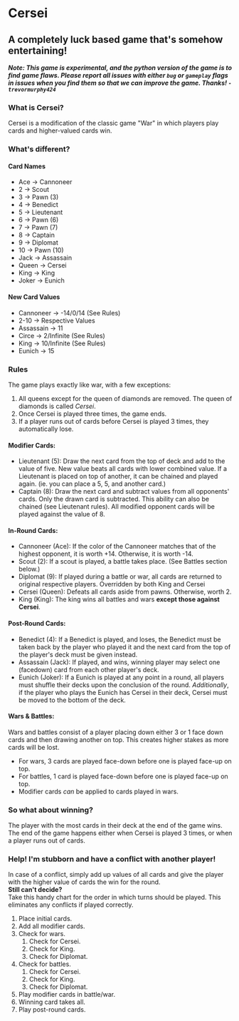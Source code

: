 # Cersei  
## A completely luck based game that's somehow entertaining!  

***Note: This game is experimental, and the python version of the game is to find game flaws.  Please report all issues with either  `bug` or `gameplay` flags in issues when you find them so that we can improve the game. Thanks! `-trevormurphy424`***

### What is Cersei?  
Cersei is a modification of the classic game "War" in which players play cards and higher-valued cards win.  
  
### What's different?  
#### Card Names  
* Ace -> Cannoneer
* 2 -> Scout
* 3 -> Pawn (3)
* 4 -> Benedict
* 5 -> Lieutenant
* 6 -> Pawn (6)
* 7 -> Pawn (7)
* 8 -> Captain
* 9 -> Diplomat
* 10 -> Pawn (10)
* Jack -> Assassain
* Queen -> Cersei
* King -> King
* Joker -> Eunich
  
#### New Card Values
* Cannoneer -> -14/0/14 (See Rules)
* 2-10 -> Respective Values
* Assassain -> 11
* Circe -> 2/Infinite (See Rules)
* King -> 10/Infinite (See Rules)
* Eunich -> 15
  
### Rules
The game plays exactly like war, with a few exceptions:
1. All queens except for the queen of diamonds are removed.  The queen of diamonds is called *Cersei*.
2. Once Cersei is played three times, the game ends.
3. If a player runs out of cards before Cersei is played 3 times, they automatically lose.

#### Modifier Cards:
* Lieutenant (5): Draw the next card from the top of deck and add to the value of five.  New value beats all cards with lower combined value.  If a Lieutenant is placed on top of another, it can be chained and played again.  (ie. you can place a 5, 5, and another card.)
* Captain (8): Draw the next card and subtract values from all opponents' cards.  Only the drawn card is subtracted.  This ability can also be chained (see Lieutenant rules).  All modified opponent cards will be played against the value of 8.

#### In-Round Cards:
* Cannoneer (Ace): If the color of the Cannoneer matches that of the highest opponent, it is worth +14.  Otherwise, it is worth -14.
* Scout (2): If a scout is played, a battle takes place.  (See Battles section below.)
* Diplomat (9): If played during a battle or war, all cards are returned to original respective players.  Overridden by both King and Cersei
* Cersei (Queen): Defeats all cards aside from pawns.  Otherwise, worth 2.
* King (King): The king wins all battles and wars __except those against Cersei__.

#### Post-Round Cards:
* Benedict (4): If a Benedict is played, and loses, the Benedict must be taken back by the player who played it and the next card from the top of the player's deck must be given instead.
* Assassain (Jack): If played, and wins, winning player may select one (facedown) card from each other player's deck.
* Eunich (Joker): If a Eunich is played at any point in a round, all players must shuffle their decks upon the conclusion of the round.  *Additionally*, if the player who plays the Eunich has Cersei in their deck, Cersei must be moved to the bottom of the deck.

#### Wars & Battles:
Wars and battles consist of a player placing down either 3 or 1 face down cards and then drawing another on top.  This creates higher stakes as more cards will be lost.  
* For wars, 3 cards are played face-down before one is played face-up on top.
* For battles, 1 card is played face-down before one is played face-up on top.
* Modifier cards *can* be applied to cards played in wars.

### So what about winning?
The player with the most cards in their deck at the end of the game wins.  The end of the game happens either when Cersei is played 3 times, or when a player runs out of cards.

### Help! I'm stubborn and have a conflict with another player!
In case of a conflict, simply add up values of all cards and give the player with the higher value of cards the win for the round.  
**Still can't decide?**  
Take this handy chart for the order in which turns should be played.  This eliminates any conflicts if played correctly.
1. Place initial cards.
2. Add all modifier cards.
3. Check for wars.
    1. Check for Cersei.
    2. Check for King.
    3. Check for Diplomat.
4. Check for battles.
    1. Check for Cersei.
    2. Check for King.
    3. Check for Diplomat.
5. Play modifier cards in battle/war.
6. Winning card takes all.
7. Play post-round cards.

